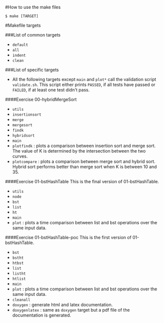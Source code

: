 #How to use the make files
```
$ make [TARGET]
```

#Makefile targets

###List of common targets
- `default`
- `all`
- `indent`
- `clean`

###List of specific targets

- All the following targets except `main` and `plot*` call the validation 
  script `validate.sh`. This script either prints `PASSED`, if all tests have 
  passed or `FAILED`, if at least one test didn't pass.

####Exercise 00-hybridMergeSort
- `utils`
- `insertionsort`
- `merge`
- `mergesort`
- `findk`
- `hybridsort`
- `main`
- `plotfindk` : plots a comparison between insertion sort and merge sort. The 
  value of K is determined by the intersection between the two curves.
- `plotcompare` : plots a comparison between merge sort and hybrid sort. Hybrid 
  sort performs better than merge sort when K is between 10 and 35.

####Exercise 01-bstHashTable
This is the final version of 01-bstHashTable.
- `utils`
- `node`
- `bst`
- `list`
- `ht`
- `main`
- `plot` : plots a time comparison between list and bst operations over the 
  same input data.

####Exercise 01-bstHashTable-poc
This is the first version of 01-bstHashTable.
- `bst`
- `bstht`
- `htbst`
- `list`
- `listht`
- `htlist`
- `main`
- `plot` : plots a time comparison between list and bst operations over the 
  same input data.
- `cleanall`
- `doxygen` : generate html and latex documentation.
- `doxygenlatex` : same as `doxygen` target but a pdf file of the documentation 
  is generated.

